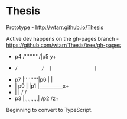 Thesis
======

Prototype - http://wtarr.github.io/Thesis

Active dev happens on the gh-pages branch - https://github.com/wtarr/Thesis/tree/gh-pages

-    p4 /'''''''''/|p5              y+
 -     /         /  |                |
 - p7 |'''''''''|p6 |                |
 -    |   p0    |   |p1              |__________x+
 -    |         |  /                /
 - p3 |,,,,,,,,,| /p2              /z+

 Beginning to convert to TypeScript.